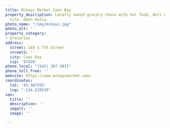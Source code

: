 ```yaml
---
title: Mckays Market Coos Bay
property_description: Locally owned grocery chain with hot food, deli & butcher on
  site. Open daily.
photo_name: "/img/mckays.jpg"
photo_alt: ''
property_category:
- Groceries
address:
  street: 149 S 7th Street
  street2: ''
  city: Coos Bay
  zip: '97420'
phone_local: "(541) 267-3811"
phone_toll_free: ''
website: https://www.mckaysmarket.com/
coordinates:
  lat: '43.367555'
  lng: "-124.219539"
seo:
  title: ''
  description: ''
  imgalt: ''
  image: ''

---
```

